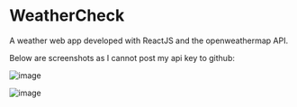 # WeatherCheck

A weather web app developed with ReactJS and the openweathermap API. 

Below are screenshots as I cannot post my api key to github:

![image](https://user-images.githubusercontent.com/87585163/133208178-8d30c2a4-8983-45b6-87c3-d64e3dc25776.png)

![image](https://user-images.githubusercontent.com/87585163/133208233-19457ce6-39f7-4706-b177-e9d2fc0519ef.png)

